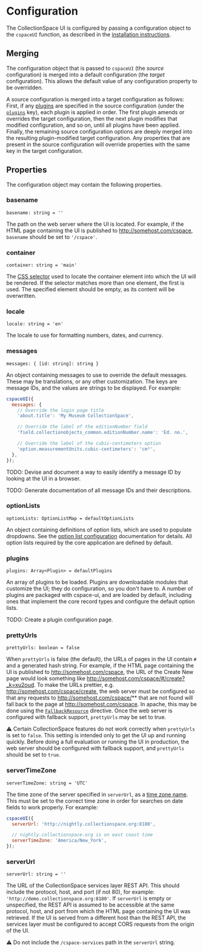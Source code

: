 # Configuration

The CollectionSpace UI is configured by passing a configuration object to the `cspaceUI` function, as described in the [installation instructions](../installation).

## Merging

The configuration object that is passed to `cspaceUI` (the *source* configuration) is merged into a default configuration (the *target* configuration). This allows the default value of any configuration property to be overridden.

A source configuration is merged into a target configuration as follows: First, if any [plugins](../developer/PluginGuide) are specified in the source configuration (under the [`plugins`](#plugins) key), each plugin is applied in order. The first plugin amends or overrides the target configuration, then the next plugin modifies that modified configuration, and so on, until all plugins have been applied. Finally, the remaining source configuration options are deeply merged into the resulting plugin-modified target configuration. Any properties that are present in the source configuration will override properties with the same key in the target configuration.

## Properties

The configuration object may contain the following properties.

### basename
```
basename: string = ''
```
The path on the web server where the UI is located. For example, if the HTML page containing the UI is published to http://somehost.com/cspace, `basename` should be set to `'/cspace'`.

### container
```
container: string = 'main'
```
The [CSS selector](https://developer.mozilla.org/en-US/docs/Web/CSS/CSS_Selectors) used to locate the container element into which the UI will be rendered. If the selector matches more than one element, the first is used. The specified element should be empty, as its content will be overwritten.

### locale
```
locale: string = 'en'
```
The locale to use for formatting numbers, dates, and currency.

### messages
```
messages: { [id: string]: string }
```
An object containing messages to use to override the default messages. These may be translations, or any other customization. The keys are message IDs, and the values are strings to be displayed. For example:

```JavaScript
cspaceUI({
  messages: {
    // Override the login page title
    'about.title': 'My Museum CollectionSpace',

    // Override the label of the editionNumber field
    'field.collectionobjects_common.editionNumber.name': 'Ed. no.',

    // Override the label of the cubic-centimeters option
    'option.measurementUnits.cubic-centimeters': 'cm³',
  },
});
```

TODO: Devise and document a way to easily identify a message ID by looking at the UI in a browser.

TODO: Generate documentation of all message IDs and their descriptions.

### optionLists
```
optionLists: OptionListMap = defaultOptionLists
```
An object containing definitions of option lists, which are used to populate dropdowns. See the [option list configuration](./OptionListConfiguration.md) documentation for details. All option lists required by the core application are defined by default.

### plugins
```
plugins: Array<Plugin> = defaultPlugins
```
An array of plugins to be loaded. Plugins are downloadable modules that customize the UI; they do configuration, so you don't have to. A number of plugins are packaged with cspace-ui, and are loaded by default, including ones that implement the core record types and configure the default option lists.

TODO: Create a plugin configuration page.

### prettyUrls
```
prettyUrls: boolean = false
```
When `prettyUrls` is false (the default), the URLs of pages in the UI contain `#` and a generated hash string. For example, if the HTML page containing the UI is published to http://somehost.com/cspace, the URL of the Create New page would look something like http://somehost.com/cspace/#/create?_k=xu2oud. To make the URLs prettier, e.g. http://somehost.com/cspace/create, the web server must be configured so that any requests to http://somehost.com/cspace/** that are not found will fall back to the page at http://somehost.com/cspace. In apache, this may be done using the [`FallbackResource`](https://httpd.apache.org/docs/current/mod/mod_dir.html#fallbackresource) directive. Once the web server is configured with fallback support, `prettyUrls` may be set to true.

⚠️ Certain CollectionSpace features do not work correctly when `prettyUrls` is set to `false`. This setting is intended only to get the UI up and running quickly. Before doing a full evaluation or running the UI in production, the web server should be configured with fallback support, and `prettyUrls` should be set to `true`.

### serverTimeZone
```
serverTimeZone: string = 'UTC'
```
The time zone of the server specified in `serverUrl`, as a [time zone name](https://en.wikipedia.org/wiki/List_of_tz_database_time_zones). This must be set to the correct time zone in order for searches on date fields to work properly. For example:

```JavaScript
cspaceUI({
  serverUrl: 'http://nightly.collectionspace.org:8180',

  // nightly.collectionspace.org is on east coast time
  serverTimeZone: 'America/New_York',
});
```

### serverUrl
```
serverUrl: string = ''
```
The URL of the CollectionSpace services layer REST API. This should include the protocol, host, and port (if not 80), for example: `'http://demo.collectionspace.org:8180'`. If `serverUrl` is empty or unspecified, the REST API is assumed to be accessible at the same protocol, host, and port from which the HTML page containing the UI was retrieved. If the UI is served from a different host than the REST API, the services layer must be configured to accept CORS requests from the origin of the UI.

⚠️ Do not include the `/cspace-services` path in the `serverUrl` string.
